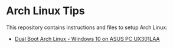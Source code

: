 # Arch Linux Tips

This repository contains instructions and files to setup Arch Linux:

* [Dual Boot Arch Linux - Windows 10 on ASUS PC UX301LAA](./installation/dual-boot-windows-10-asus-UX301LAA.md)
